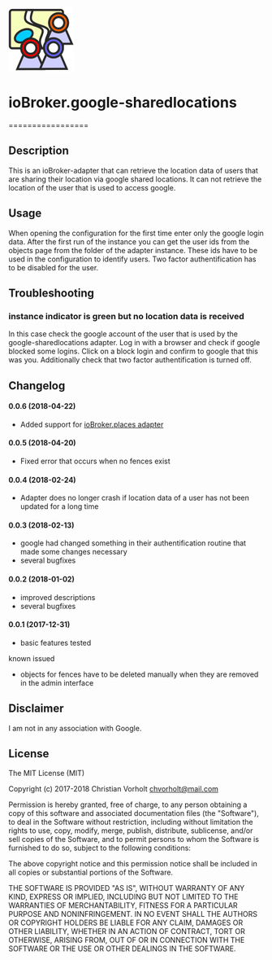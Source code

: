 ![Logo](admin/google-sharedlocations.png)
# ioBroker.google-sharedlocations
=================

## Description
This is an ioBroker-adapter that can retrieve the location data of users that are sharing their location via google shared locations. It can not retrieve the location of the user that is used to access google.

## Usage
When opening the configuration for the first time enter only the google login data. After the first run of the instance you can get the user ids from the objects page from the folder of the adapter instance. These ids have to be used in the configuration to identify users. Two factor authentification has to be disabled for the user.

## Troubleshooting
### instance indicator is green but no location data is received
In this case check the google account of the user that is used by the google-sharedlocations adapter. Log in with a browser and check if google blocked some logins. Click on a block login and confirm to google that this was you. Additionally check that two factor authentification is turned off.

## Changelog
#### 0.0.6 (2018-04-22)
- Added support for [ioBroker.places adapter](https://github.com/BasGo/ioBroker.places)

#### 0.0.5 (2018-04-20)
- Fixed error that occurs when no fences exist

#### 0.0.4 (2018-02-24)
- Adapter does no longer crash if location data of a user has not been updated for a long time

#### 0.0.3 (2018-02-13)
- google had changed something in their authentification routine that made some changes necessary
- several bugfixes

#### 0.0.2 (2018-01-02)
- improved descriptions
- several bugfixes

#### 0.0.1 (2017-12-31)
- basic features tested

known issued
- objects for fences have to be deleted manually when they are removed in the admin interface

## Disclaimer
I am not in any association with Google.

## License
The MIT License (MIT)

Copyright (c) 2017-2018 Christian Vorholt <chvorholt@mail.com>

Permission is hereby granted, free of charge, to any person obtaining a copy
of this software and associated documentation files (the "Software"), to deal
in the Software without restriction, including without limitation the rights
to use, copy, modify, merge, publish, distribute, sublicense, and/or sell
copies of the Software, and to permit persons to whom the Software is
furnished to do so, subject to the following conditions:

The above copyright notice and this permission notice shall be included in
all copies or substantial portions of the Software.

THE SOFTWARE IS PROVIDED "AS IS", WITHOUT WARRANTY OF ANY KIND, EXPRESS OR
IMPLIED, INCLUDING BUT NOT LIMITED TO THE WARRANTIES OF MERCHANTABILITY,
FITNESS FOR A PARTICULAR PURPOSE AND NONINFRINGEMENT. IN NO EVENT SHALL THE
AUTHORS OR COPYRIGHT HOLDERS BE LIABLE FOR ANY CLAIM, DAMAGES OR OTHER
LIABILITY, WHETHER IN AN ACTION OF CONTRACT, TORT OR OTHERWISE, ARISING FROM,
OUT OF OR IN CONNECTION WITH THE SOFTWARE OR THE USE OR OTHER DEALINGS IN
THE SOFTWARE.